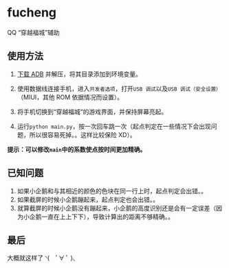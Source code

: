 # fucheng
QQ “穿越福城”辅助

## 使用方法

1. [下载 ADB](https://dl.google.com/android/repository/platform-tools-latest-windows.zip) 并解压，将其目录添加到环境变量。

2. 使用数据线连接手机，进入`开发者选项`，打开`USB 调试`以及`USB 调试（安全设置）`（MIUI，其他 ROM 依据情况而设置）。

3. 将手机切换到“穿越福城”的游戏界面，并保持屏幕亮起。

4. 运行`python main.py`，按一次回车跳一次（起点判定在一些情况下会出现问题，所以很容易死掉。。这样比较保险 XD）。

**提示：可以修改`main`中的系数使点按时间更加精确。**

## 已知问题

1. 如果小企鹅和与其相近的颜色的色块在同一行上时，起点判定会出错。。
2. 如果截屏的时候小企鹅蹦起来，起点判定也会出错。。
3. 就算截屏的时候小企鹅没有蹦起来，小企鹅的高度识别还是会有一定误差（因为小企鹅一直在上上下下），导致计算出的距离不够精确。。



## 最后

大概就这样了 ◝(　ﾟ∀ ﾟ )◟
